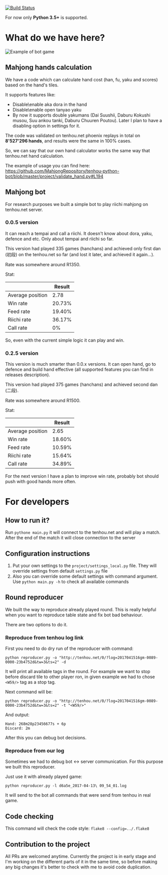 [![Build Status](https://travis-ci.org/MahjongRepository/tenhou-python-bot.svg?branch=master)](https://travis-ci.org/MahjongRepository/tenhou-python-bot)

For now only **Python 3.5+** is supported.

# What do we have here?

![Example of bot game](https://cloud.githubusercontent.com/assets/475367/25059936/31b33ac2-21c3-11e7-8cb2-de33d7ba96cb.gif)

## Mahjong hands calculation

We have a code which can calculate hand cost (han, fu, yaku and scores) based on the hand's tiles.

It supports features like:

- Disable\enable aka dora in the hand
- Disable\enable open tanyao yaku
- By now it supports double yakumans (Dai Suushii, Daburu Kokushi musou, Suu ankou tanki, 
Daburu Chuuren Poutou). Later I plan to have a disabling option in settings for it.

The code was validated on tenhou.net phoenix replays in total on **8'527'296 hands**, and 
results were the same in 100% cases.

So, we can say that our own hand calculator works the same way that tenhou.net hand calculation.

The example of usage you can find here: https://github.com/MahjongRepository/tenhou-python-bot/blob/master/project/validate_hand.py#L194

## Mahjong bot

For research purposes we built a simple bot to play riichi mahjong on tenhou.net server.

### 0.0.5 version

It can reach a tempai and call a riichi. It doesn't know about dora, yaku, defence and etc. 
Only about tempai and riichi so far.

This version had played 335 games (hanchans) and achieved only first dan (初段) on the tenhou.net so far
(and lost it later, and achieved it again...).

Rate was somewhere around R1350.

Stat:

|   | Result |
| --- | --- |
| Average position | 2.78 |
| Win rate | 20.73% |
| Feed rate | 19.40% |
| Riichi rate | 36.17% |
| Call rate | 0% |

So, even with the current simple logic it can play and win.

### 0.2.5 version

This version is much smarter than 0.0.x versions. It can open hand, go to defence and build hand effective (all supported features you can find in releases description).

This version had played 375 games (hanchans) and achieved second dan (二段).

Rate was somewhere around R1500.

Stat:

|   | Result |
| --- | --- |
| Average position | 2.65 |
| Win rate | 18.60% |
| Feed rate | 10.59% |
| Riichi rate | 15.64% |
| Call rate | 34.89% |

For the next version I have a plan to improve win rate, probably bot should push with good hands more often.

# For developers

## How to run it?

Run `pythone main.py` it will connect to the tenhou.net and will play a match. 
After the end of the match it will close connection to the server

## Configuration instructions

1. Put your own settings to the `project/settings_local.py` file. 
They will override settings from default `settings.py` file
2. Also you can override some default settings with command argument. 
Use `python main.py -h` to check all available commands

## Round reproducer

We built the way to reproduce already played round. 
This is really helpful when you want to reproduce table state and fix bot bad behaviour.

There are two options to do it.

### Reproduce from tenhou log link

First you need to do dry run of the reproducer with command:

```
python reproducer.py -o "http://tenhou.net/0/?log=2017041516gm-0089-0000-23b4752d&tw=3&ts=2" -d
```

It will print all available tags in the round. For example we want to stop before 
discard tile to other player ron, in given example we had to chose `<W59/>` tag as a stop tag.

Next command will be:

```
python reproducer.py -o "http://tenhou.net/0/?log=2017041516gm-0089-0000-23b4752d&tw=3&ts=2" -t "<W59/>"
```

And output:

```
Hand: 268m28p23456677s + 6p
Discard: 2m
```

After this you can debug bot decisions.

### Reproduce from our log

Sometimes we had to debug bot <-> server communication. For this purpose we built this reproducer.

Just use it with already played game:

```
python reproducer.py -l d6a5e_2017-04-13\ 09_54_01.log
```

It will send to the bot all commands that were send from tenhou in real game.

## Code checking

This command will check the code style: `flake8 --config=../.flake8`

## Contribution to the project

All PRs are welcomed anytime. Currently the project is in early stage and 
I'm working on the different parts of it in the same time, so before making any 
big changes it's better to check with me to avoid code duplication.
